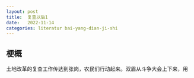 ```yaml
---
layout: post
title:  复查以后1
date:   2022-11-14
categories: literatur bai-yang-dian-ji-shi
---
```


## 梗概

土地改革的复查工作传达到张岗，农民们行动起来。双眉从斗争大会上下来，用